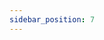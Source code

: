 ```yaml
---
sidebar_position: 7
---
```

<!-- 
### The below JSONs are customisable:

Context Menus:
- [`file_options`](./../../jsons/context_menus/file_options.json)
- [`folder_options`](./../../jsons/context_menus/folder_options.json)
- [`collection_options`](./../../jsons/context_menus/collection_options.json)
- [`map_view_options`](./../../jsons/context_menus/map_view_options.json)
- [`baseline_panel_menu`](./../../jsons/context_menus/baseline_panel_menu.json)
- [`preset_item_menu`](./../../jsons/context_menus/preset_item_menu.json)

Review App:
- [`inline_review_panel`](./../../jsons/review_app/inline_review_panel.json) 
- [`annotation_toolbox`](./../../jsons/review_app/annotation_toolbox.json)
- [`review_comment`](./../../jsons/review_app/review_comment.json)
- [`comment_reply`](./../../jsons/review_app/comment_reply.json)
- [`comment_new_reply`](./../../jsons/review_app/comment_new_reply.json)
- [`review_toolbar`](./../../jsons/review_app/review_toolbar.json)
- [`review_left_panels_container`](./../../jsons/review_app/review_left_panels_container.json)
- [`review_left_panel_topics`](./../../jsons/review_app/review_left_panel_topics.json)
- [`review_left_panel_item`](./../../jsons/review_app/review_left_panel_item.json) -->